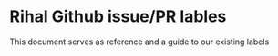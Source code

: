 # Rihal Github issue/PR lables
This document serves as reference and a guide to our existing labels 


